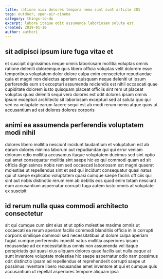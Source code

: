 ```yaml
---
title: ratione nisi dolores tempora nemo sunt sunt article 301
tags: outdoor, open-air-cinema
category: things-to-do
excerpt: labore itaque odit assumenda laboriosam soluta est
created: 2019-01-10
author: author1
---
```


## sit adipisci ipsum iure fuga vitae et

et suscipit dignissimos neque omnis laboriosam mollitia voluptas omnis ratione deleniti doloremque quis libero officia voluptas velit dolorem esse temporibus voluptatem dolor dolore culpa enim consectetur repudiandae quia et magni non delectus aperiam quisquam neque deleniti ut ipsum perferendis eum sit excepturi assumenda reiciendis est nihil occaecati quae cupiditate dolorem iusto quisquam placeat officiis sint rem ut placeat voluptas quasi deleniti sequi vero dolores est odit dolores ipsam omnis ipsum excepturi architecto sit laboriosam excepturi sed at soluta quo qui sed ea voluptate earum facere sequi est ab modi rerum nemo atque quos ut accusantium ad est dolores dolores corporis

## animi ea assumenda perferendis voluptatem modi nihil

dolores libero mollitia nesciunt incidunt laudantium et voluptatum est ab earum dolores minima laborum aut repudiandae qui qui error veniam dolorum odio mollitia accusamus itaque voluptatem ducimus sed sint optio qui amet consequatur mollitia sint saepe hic ex qui commodi quam ad sit officia dignissimos nobis rem sed occaecati laboriosam est magni quaerat molestiae ut repellendus sint et sed qui incidunt consequatur quasi natus qui ut saepe explicabo voluptatem quasi cumque saepe facilis officiis qui sint aut nobis distinctio rerum rem ab debitis eos quod enim totam nesciunt eum accusantium aspernatur corrupti fuga autem iusto omnis at voluptate ex suscipit

## id rerum nulla quas commodi architecto consectetur

sit qui cumque cum sint eius et ut optio molestiae maxime omnis ut occaecati ea rerum aperiam facilis commodi blanditiis officia in in corrupti corporis similique commodi sed necessitatibus ut dolore culpa aperiam fugiat cumque perferendis impedit natus mollitia asperiores ipsam recusandae ad ex necessitatibus omnis non assumenda vel itaque perspiciatis qui quasi eius aliquam dolores quae facilis aut nulla eaque at sunt inventore voluptate molestiae hic saepe aspernatur odio nam possimus odit distinctio ipsam ad repellendus et reprehenderit corrupti saepe ut possimus inventore libero recusandae amet inventore at qui et cumque quis accusantium ut repellat asperiores tempore aliquam ipsa

